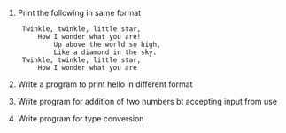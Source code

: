 1. Print the following in same format

		Twinkle, twinkle, little star, 
			How I wonder what you are! 
				Up above the world so high, 
				Like a diamond in the sky. 
		Twinkle, twinkle, little star, 
			How I wonder what you are

2. Write a program to print hello in different format
3. Write program for addition of two numbers bt accepting input from use
4. Write program for type conversion
